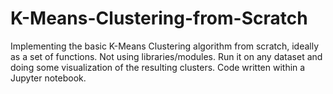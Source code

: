 # K-Means-Clustering-from-Scratch

Implementing the basic K-Means Clustering algorithm from scratch, ideally as a set of functions. Not using libraries/modules. Run it on any dataset and doing some visualization of the resulting clusters. Code written within a Jupyter notebook.
